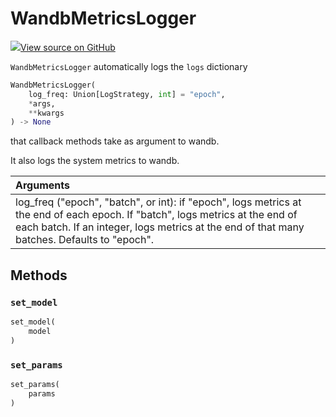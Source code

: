 # WandbMetricsLogger



[![](https://www.tensorflow.org@site/static/images/GitHub-Mark-32px.png)View source on GitHub](https://www.github.com/wandb/client/tree/d0df1ddb23bdba0bec8d9be906336625a603439d/wandb/integration/keras/callbacks/metrics_logger.py#L22-L79)



`WandbMetricsLogger` automatically logs the `logs` dictionary

```python
WandbMetricsLogger(
    log_freq: Union[LogStrategy, int] = "epoch",
    *args,
    **kwargs
) -> None
```



that callback methods take as argument to wandb.

It also logs the system metrics to wandb.

| Arguments |  |
| :--- | :--- |
|  log_freq ("epoch", "batch", or int): if "epoch", logs metrics at the end of each epoch. If "batch", logs metrics at the end of each batch. If an integer, logs metrics at the end of that many batches. Defaults to "epoch". |



## Methods

<h3 id="set_model"><code>set_model</code></h3>

```python
set_model(
    model
)
```




<h3 id="set_params"><code>set_params</code></h3>

```python
set_params(
    params
)
```







